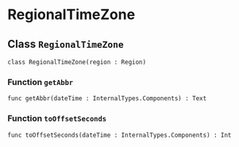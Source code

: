 # RegionalTimeZone

## Class `RegionalTimeZone`

``` motoko no-repl
class RegionalTimeZone(region : Region)
```


### Function `getAbbr`
``` motoko no-repl
func getAbbr(dateTime : InternalTypes.Components) : Text
```



### Function `toOffsetSeconds`
``` motoko no-repl
func toOffsetSeconds(dateTime : InternalTypes.Components) : Int
```

